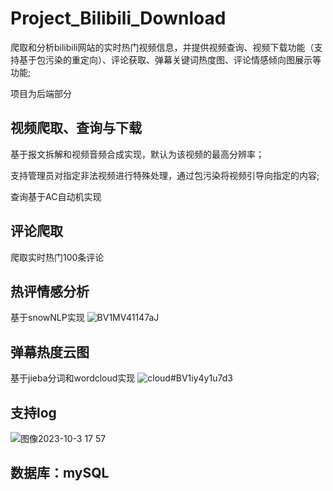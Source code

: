 # Project_Bilibili_Download
爬取和分析bilibili网站的实时热门视频信息，并提供视频查询、视频下载功能（支持基于包污染的重定向）、评论获取、弹幕关键词热度图、评论情感倾向图展示等功能;

项目为后端部分
## 视频爬取、查询与下载
基于报文拆解和视频音频合成实现，默认为该视频的最高分辨率；

支持管理员对指定非法视频进行特殊处理，通过包污染将视频引导向指定的内容;

查询基于AC自动机实现
## 评论爬取
爬取实时热门100条评论
## 热评情感分析
基于snowNLP实现
![BV1MV41147aJ](https://github.com/CynthiaLou/Project_Bilibili_Download/assets/61345723/43b8fbbf-c524-4074-939b-dc4445d3dc57)

## 弹幕热度云图
基于jieba分词和wordcloud实现
![cloud#BV1iy4y1u7d3](https://github.com/CynthiaLou/Project_Bilibili_Download/assets/61345723/ff707375-4ed8-413a-bfe9-d6906de90cc4)

## 支持log
![图像2023-10-3 17 57](https://github.com/CynthiaLou/Project_Bilibili_Download/assets/61345723/25ed7c94-12f9-494a-b5cb-bc482d5eb939)
## 数据库：mySQL




